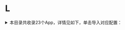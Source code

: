 # L
<details>
<summary>
本目录共收录23个App，详情见如下，单击导入对应配置：
</summary>

- [line](https://quantumult.app/x/open-app/add-resource?remote-resource=%7B%22rewrite_remote%22%3A%20%5B%22https%3A%2F%2Fraw.githubusercontent.com%2Fzirawell%2FR-Store%2Fmain%2FRule%2FQuanX%2FAdblock%2FApp%2FL%2Fline%2Frewrite%2Fline.conf%2C%20tag%3Dline%22%5D%7D)
- [locsim](https://quantumult.app/x/open-app/add-resource?remote-resource=%7B%22rewrite_remote%22%3A%20%5B%22https%3A%2F%2Fraw.githubusercontent.com%2Fzirawell%2FR-Store%2Fmain%2FRule%2FQuanX%2FAdblock%2FApp%2FL%2Flocsim%2Frewrite%2Flocsim.conf%2C%20tag%3Dlocsim%22%5D%7D)
- [两步路](https://quantumult.app/x/open-app/add-resource?remote-resource=%7B%22rewrite_remote%22%3A%20%5B%22https%3A%2F%2Fraw.githubusercontent.com%2Fzirawell%2FR-Store%2Fmain%2FRule%2FQuanX%2FAdblock%2FApp%2FL%2F%E4%B8%A4%E6%AD%A5%E8%B7%AF%2Frewrite%2F2bulu.conf%2C%20tag%3D%E4%B8%A4%E6%AD%A5%E8%B7%AF%22%5D%7D)
- [乐刻运动](https://quantumult.app/x/open-app/add-resource?remote-resource=%7B%22rewrite_remote%22%3A%20%5B%22https%3A%2F%2Fraw.githubusercontent.com%2Fzirawell%2FR-Store%2Fmain%2FRule%2FQuanX%2FAdblock%2FApp%2FL%2F%E4%B9%90%E5%88%BB%E8%BF%90%E5%8A%A8%2Frewrite%2Fleoao.conf%2C%20tag%3D%E4%B9%90%E5%88%BB%E8%BF%90%E5%8A%A8%22%5D%7D)
- [乐播投屏](https://quantumult.app/x/open-app/add-resource?remote-resource=%7B%22rewrite_remote%22%3A%20%5B%22https%3A%2F%2Fraw.githubusercontent.com%2Fzirawell%2FR-Store%2Fmain%2FRule%2FQuanX%2FAdblock%2FApp%2FL%2F%E4%B9%90%E6%92%AD%E6%8A%95%E5%B1%8F%2Frewrite%2Fhpplay.conf%2C%20tag%3D%E4%B9%90%E6%92%AD%E6%8A%95%E5%B1%8F%22%5D%7D)
- [乐橙](https://quantumult.app/x/open-app/add-resource?remote-resource=%7B%22rewrite_remote%22%3A%20%5B%22https%3A%2F%2Fraw.githubusercontent.com%2Fzirawell%2FR-Store%2Fmain%2FRule%2FQuanX%2FAdblock%2FApp%2FL%2F%E4%B9%90%E6%A9%99%2Frewrite%2Flechange.conf%2C%20tag%3D%E4%B9%90%E6%A9%99%22%5D%7D)
- [乐视视频](https://quantumult.app/x/open-app/add-resource?remote-resource=%7B%22filter_remote%22%3A%20%5B%22https%3A%2F%2Fraw.githubusercontent.com%2Fzirawell%2FR-Store%2Fmain%2FRule%2FQuanX%2FAdblock%2FApp%2FL%2F%E4%B9%90%E8%A7%86%E8%A7%86%E9%A2%91%2Ffilter%2Fletv.list%2C%20tag%3D%E4%B9%90%E8%A7%86%E8%A7%86%E9%A2%91%22%5D%7D)
- [懒人听书](https://quantumult.app/x/open-app/add-resource?remote-resource=%7B%22rewrite_remote%22%3A%20%5B%22https%3A%2F%2Fraw.githubusercontent.com%2Fzirawell%2FR-Store%2Fmain%2FRule%2FQuanX%2FAdblock%2FApp%2FL%2F%E6%87%92%E4%BA%BA%E5%90%AC%E4%B9%A6%2Frewrite%2Fyyting.conf%2C%20tag%3D%E6%87%92%E4%BA%BA%E5%90%AC%E4%B9%A6%22%5D%7D)
- [懒投资](https://quantumult.app/x/open-app/add-resource?remote-resource=%7B%22rewrite_remote%22%3A%20%5B%22https%3A%2F%2Fraw.githubusercontent.com%2Fzirawell%2FR-Store%2Fmain%2FRule%2FQuanX%2FAdblock%2FApp%2FL%2F%E6%87%92%E6%8A%95%E8%B5%84%2Frewrite%2Flantouzi.conf%2C%20tag%3D%E6%87%92%E6%8A%95%E8%B5%84%22%5D%7D)
- [懒饭](https://quantumult.app/x/open-app/add-resource?remote-resource=%7B%22rewrite_remote%22%3A%20%5B%22https%3A%2F%2Fraw.githubusercontent.com%2Fzirawell%2FR-Store%2Fmain%2FRule%2FQuanX%2FAdblock%2FApp%2FL%2F%E6%87%92%E9%A5%AD%2Frewrite%2Flanfan.conf%2C%20tag%3D%E6%87%92%E9%A5%AD%22%5D%7D)
- [拉卡拉](https://quantumult.app/x/open-app/add-resource?remote-resource=%7B%22rewrite_remote%22%3A%20%5B%22https%3A%2F%2Fraw.githubusercontent.com%2Fzirawell%2FR-Store%2Fmain%2FRule%2FQuanX%2FAdblock%2FApp%2FL%2F%E6%8B%89%E5%8D%A1%E6%8B%89%2Frewrite%2Flakala.conf%2C%20tag%3D%E6%8B%89%E5%8D%A1%E6%8B%89%22%5D%7D)
- [拦截100](https://quantumult.app/x/open-app/add-resource?remote-resource=%7B%22rewrite_remote%22%3A%20%5B%22https%3A%2F%2Fraw.githubusercontent.com%2Fzirawell%2FR-Store%2Fmain%2FRule%2FQuanX%2FAdblock%2FApp%2FL%2F%E6%8B%A6%E6%88%AA100%2Frewrite%2Flanjie100.conf%2C%20tag%3D%E6%8B%A6%E6%88%AA100%22%5D%7D)
- [旅法师营地](https://quantumult.app/x/open-app/add-resource?remote-resource=%7B%22rewrite_remote%22%3A%20%5B%22https%3A%2F%2Fraw.githubusercontent.com%2Fzirawell%2FR-Store%2Fmain%2FRule%2FQuanX%2FAdblock%2FApp%2FL%2F%E6%97%85%E6%B3%95%E5%B8%88%E8%90%A5%E5%9C%B0%2Frewrite%2Fiyingdi.conf%2C%20tag%3D%E6%97%85%E6%B3%95%E5%B8%88%E8%90%A5%E5%9C%B0%22%5D%7D)
- [旅途随身听](https://quantumult.app/x/open-app/add-resource?remote-resource=%7B%22rewrite_remote%22%3A%20%5B%22https%3A%2F%2Fraw.githubusercontent.com%2Fzirawell%2FR-Store%2Fmain%2FRule%2FQuanX%2FAdblock%2FApp%2FL%2F%E6%97%85%E9%80%94%E9%9A%8F%E8%BA%AB%E5%90%AC%2Frewrite%2F1314zhilv.conf%2C%20tag%3D%E6%97%85%E9%80%94%E9%9A%8F%E8%BA%AB%E5%90%AC%22%5D%7D)
- [来疯](https://quantumult.app/x/open-app/add-resource?remote-resource=%7B%22rewrite_remote%22%3A%20%5B%22https%3A%2F%2Fraw.githubusercontent.com%2Fzirawell%2FR-Store%2Fmain%2FRule%2FQuanX%2FAdblock%2FApp%2FL%2F%E6%9D%A5%E7%96%AF%2Frewrite%2Flaifeng.conf%2C%20tag%3D%E6%9D%A5%E7%96%AF%22%5D%7D)
- [灵锡](https://quantumult.app/x/open-app/add-resource?remote-resource=%7B%22rewrite_remote%22%3A%20%5B%22https%3A%2F%2Fraw.githubusercontent.com%2Fzirawell%2FR-Store%2Fmain%2FRule%2FQuanX%2FAdblock%2FApp%2FL%2F%E7%81%B5%E9%94%A1%2Frewrite%2Flinxi.conf%2C%20tag%3D%E7%81%B5%E9%94%A1%22%5D%7D)
- [猎聘](https://quantumult.app/x/open-app/add-resource?remote-resource=%7B%22filter_remote%22%3A%20%5B%22https%3A%2F%2Fraw.githubusercontent.com%2Fzirawell%2FR-Store%2Fmain%2FRule%2FQuanX%2FAdblock%2FApp%2FL%2F%E7%8C%8E%E8%81%98%2Ffilter%2Fliepin.list%2C%20tag%3D%E7%8C%8E%E8%81%98%22%5D%2C%22rewrite_remote%22%3A%20%5B%22https%3A%2F%2Fraw.githubusercontent.com%2Fzirawell%2FR-Store%2Fmain%2FRule%2FQuanX%2FAdblock%2FApp%2FL%2F%E7%8C%8E%E8%81%98%2Frewrite%2Fliepin.conf%2C%20tag%3D%E7%8C%8E%E8%81%98%22%5D%7D)
- [联想](https://quantumult.app/x/open-app/add-resource?remote-resource=%7B%22rewrite_remote%22%3A%20%5B%22https%3A%2F%2Fraw.githubusercontent.com%2Fzirawell%2FR-Store%2Fmain%2FRule%2FQuanX%2FAdblock%2FApp%2FL%2F%E8%81%94%E6%83%B3%2Frewrite%2Flenovo.conf%2C%20tag%3D%E8%81%94%E6%83%B3%22%5D%7D)
- [莱充](https://quantumult.app/x/open-app/add-resource?remote-resource=%7B%22rewrite_remote%22%3A%20%5B%22https%3A%2F%2Fraw.githubusercontent.com%2Fzirawell%2FR-Store%2Fmain%2FRule%2FQuanX%2FAdblock%2FApp%2FL%2F%E8%8E%B1%E5%85%85%2Frewrite%2Flaichon.conf%2C%20tag%3D%E8%8E%B1%E5%85%85%22%5D%7D)
- [菱菱邦](https://quantumult.app/x/open-app/add-resource?remote-resource=%7B%22rewrite_remote%22%3A%20%5B%22https%3A%2F%2Fraw.githubusercontent.com%2Fzirawell%2FR-Store%2Fmain%2FRule%2FQuanX%2FAdblock%2FApp%2FL%2F%E8%8F%B1%E8%8F%B1%E9%82%A6%2Frewrite%2F00bang.conf%2C%20tag%3D%E8%8F%B1%E8%8F%B1%E9%82%A6%22%5D%7D)
- [蓝基因](https://quantumult.app/x/open-app/add-resource?remote-resource=%7B%22filter_remote%22%3A%20%5B%22https%3A%2F%2Fraw.githubusercontent.com%2Fzirawell%2FR-Store%2Fmain%2FRule%2FQuanX%2FAdblock%2FApp%2FL%2F%E8%93%9D%E5%9F%BA%E5%9B%A0%2Ffilter%2Flanjiyin.list%2C%20tag%3D%E8%93%9D%E5%9F%BA%E5%9B%A0%22%5D%2C%22rewrite_remote%22%3A%20%5B%22https%3A%2F%2Fraw.githubusercontent.com%2Fzirawell%2FR-Store%2Fmain%2FRule%2FQuanX%2FAdblock%2FApp%2FL%2F%E8%93%9D%E5%9F%BA%E5%9B%A0%2Frewrite%2Flanjiyin.conf%2C%20tag%3D%E8%93%9D%E5%9F%BA%E5%9B%A0%22%5D%7D)
- [领英](https://quantumult.app/x/open-app/add-resource?remote-resource=%7B%22filter_remote%22%3A%20%5B%22https%3A%2F%2Fraw.githubusercontent.com%2Fzirawell%2FR-Store%2Fmain%2FRule%2FQuanX%2FAdblock%2FApp%2FL%2F%E9%A2%86%E8%8B%B1%2Ffilter%2Flinkedin.list%2C%20tag%3D%E9%A2%86%E8%8B%B1%22%5D%2C%22rewrite_remote%22%3A%20%5B%22https%3A%2F%2Fraw.githubusercontent.com%2Fzirawell%2FR-Store%2Fmain%2FRule%2FQuanX%2FAdblock%2FApp%2FL%2F%E9%A2%86%E8%8B%B1%2Frewrite%2Flinkedin.conf%2C%20tag%3D%E9%A2%86%E8%8B%B1%22%5D%7D)
- [鲁班到家用户版](https://quantumult.app/x/open-app/add-resource?remote-resource=%7B%22rewrite_remote%22%3A%20%5B%22https%3A%2F%2Fraw.githubusercontent.com%2Fzirawell%2FR-Store%2Fmain%2FRule%2FQuanX%2FAdblock%2FApp%2FL%2F%E9%B2%81%E7%8F%AD%E5%88%B0%E5%AE%B6%E7%94%A8%E6%88%B7%E7%89%88%2Frewrite%2Flbdj.conf%2C%20tag%3D%E9%B2%81%E7%8F%AD%E5%88%B0%E5%AE%B6%E7%94%A8%E6%88%B7%E7%89%88%22%5D%7D)

</details>